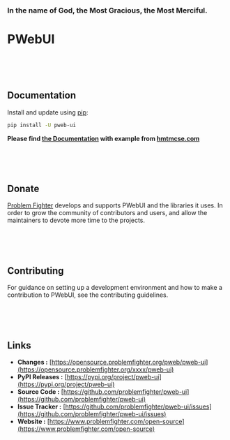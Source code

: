 ### In the name of God, the Most Gracious, the Most Merciful.

# PWebUI



<br/><br/><br/>
## Documentation
Install and update using [pip](https://pip.pypa.io/en/stable/getting-started/):
```bash
pip install -U pweb-ui
```

**Please find [the Documentation]() with example from [hmtmcse.com]()**


<br/><br/><br/>
## Donate
[Problem Fighter](https://www.problemfighter.com/) develops and supports PWebUI and the libraries it uses. In order to grow
the community of contributors and users, and allow the maintainers to devote more time to the projects.


<br/><br/><br/>
## Contributing
For guidance on setting up a development environment and how to make a contribution to PWebUI, see the contributing guidelines.


<br/><br/><br/>
## Links
* **Changes :** [https://opensource.problemfighter.org/pweb/pweb-ui](https://opensource.problemfighter.org/xxxx/pweb-ui)
* **PyPI Releases :** [https://pypi.org/project/pweb-ui](https://pypi.org/project/pweb-ui)
* **Source Code :** [https://github.com/problemfighter/pweb-ui](https://github.com/problemfighter/pweb-ui)
* **Issue Tracker :** [https://github.com/problemfighter/pweb-ui/issues](https://github.com/problemfighter/pweb-ui/issues)
* **Website :** [https://www.problemfighter.com/open-source](https://www.problemfighter.com/open-source)

